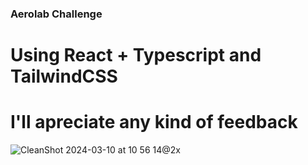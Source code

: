 ### Aerolab Challenge
# Using React + Typescript and TailwindCSS
# I'll apreciate any kind of feedback
![CleanShot 2024-03-10 at 10 56 14@2x](https://github.com/Marlon-WebDeveloper/aerolab-challenges/assets/150313937/cb78fe1a-7532-40fc-8ebc-c48af1bb9374)
